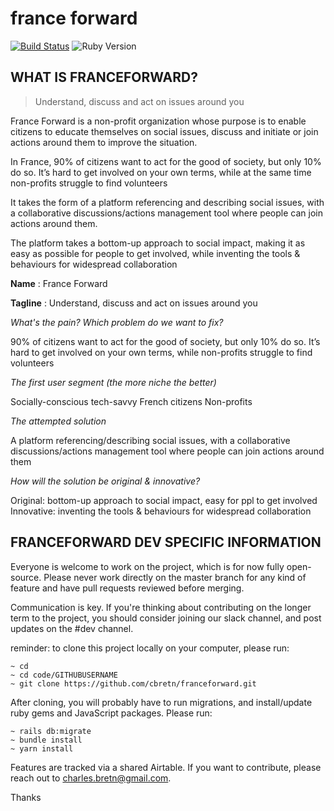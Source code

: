 # france forward

[![Build Status](https://travis-ci.com/cbretn/franceforward.svg?branch=master)](https://travis-ci.com/cbretn/franceforward)
![Ruby Version](https://img.shields.io/badge/ruby-2.5.3-red.svg)

## WHAT IS FRANCEFORWARD?

> Understand, discuss and act on issues around you

France Forward is a non-profit organization whose purpose is to enable citizens to educate themselves on social issues, discuss and initiate or join actions around them to improve the situation.

In France, 90% of citizens want to act for the good of society, but only 10% do so. It’s hard to get involved on your own terms, while at the same time non-profits struggle to find volunteers

It takes the form of a platform referencing and describing social issues, with a collaborative discussions/actions management tool where people can join actions around them.

The platform takes a bottom-up approach to social impact, making it as easy as possible for people to get involved, while inventing the tools & behaviours for widespread collaboration

**Name** : France Forward

**Tagline** : Understand, discuss and act on issues around you

 *What's the pain? Which problem do we want to fix?*

90% of citizens want to act for the good of society, but only 10% do so. It’s hard to get involved on your own terms, while non-profits struggle to find volunteers

*The first user segment (the more niche the better)*

Socially-conscious tech-savvy French citizens
Non-profits

*The attempted solution*

A platform referencing/describing social issues, with a collaborative discussions/actions management tool where people can join actions around them

*How will the solution be original & innovative?*

Original: bottom-up approach to social impact, easy for ppl to get involved
Innovative: inventing the tools & behaviours for widespread collaboration

## FRANCEFORWARD DEV SPECIFIC INFORMATION

Everyone is welcome to work on the project, which is for now fully open-source.
Please never work directly on the master branch for any kind of feature and have pull requests reviewed before merging.

Communication is key. If you're thinking about contributing on the longer term to the project, you should consider joining our slack channel, and post updates on the #dev channel.

reminder: to clone this project locally on your computer, please run:

```
~ cd
~ cd code/GITHUBUSERNAME
~ git clone https://github.com/cbretn/franceforward.git
```

After cloning, you will probably have to run migrations, and install/update ruby gems and JavaScript packages. Please run:
```
~ rails db:migrate
~ bundle install
~ yarn install
```

Features are tracked via a shared Airtable. If you want to contribute, please reach out to charles.bretn@gmail.com.

Thanks

